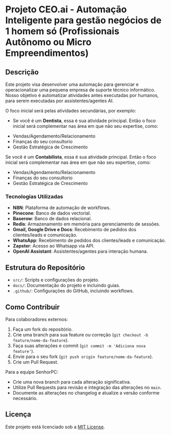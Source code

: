 # Projeto CEO.ai - Automação Inteligente para gestão  negócios de 1 homem só (Profissionais Autônomo ou Micro Empreendimentos)

## Descrição

Este projeto visa desenvolver uma automação para gerenciar e operacionalizar uma pequena empresa de suporte técnico informático.
Nosso objetivo é automatizar atividades antes executadas por humanos, para serem executadas por assistentes/agentes AI.

O foco inicial será pelas atividades secundárias, por exemplo:

- Se você é um **Dentista**, essa é sua atividade principal. Então o foco inicial será complementar nas área em que não seu expertise, como:
* Vendas/Agendamento/Relacionamento
* Finanças do seu consultorio
* Gestão Estratégica de Crescimento

Se você é um **Contabilista**, essa é sua atividade principal. Então o foco inicial será complementar nas área em que não seu expertise, como:
* Vendas/Agendamento/Relacionamento
* Finanças do seu consultorio
* Gestão Estratégica de Crescimento


### Tecnologias Utilizadas

- **N8N**: Plataforma de automação de workflows.
- **Pinecone**: Banco de dados vectorial.
- **Baserow**: Banco de dados relacional.
- **Redis**: Armazenamento em memória para gerenciamento de sessões.
- **Gmail, Google Drive e Docs**: Recebimento de pedidos dos clientes/leads e comunicação.
- **WhatsApp**: Recebimento de pedidos dos clientes/leads e comunicação.
- **Zapster**: Acesso ao Whatsapp via API.
- **OpenAI Assistant**: Assistentes/agentes para interação humana.

## Estrutura do Repositório

- `src/`: Scripts e configurações do projeto.
- `docs/`: Documentação do projeto e incluindo guias.
- `.github/`: Configurações do GitHub, incluindo workflows.

## Como Contribuir

Para colaboradores externos:

1. Faça um fork do repositório.
2. Crie uma branch para sua feature ou correção (`git checkout -b feature/nome-da-feature`).
3. Faça suas alterações e commit (`git commit -m 'Adiciona nova feature'`).
4. Envie para o seu fork (`git push origin feature/nome-da-feature`).
5. Crie um Pull Request.

Para a equipe SenhorPC:

- Crie uma nova branch para cada alteração significativa.
- Utilize Pull Requests para revisão e integração das alterações no `main`.
- Documente as alterações no changelog e atualize a versão conforme necessário.

## Licença

Este projeto está licenciado sob a [MIT License](LICENSE).
